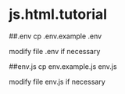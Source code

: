 # js.html.tutorial

##.env
cp .env.example .env

modify file .env if necessary

##env.js
cp env.example.js env.js

modify file env.js if necessary